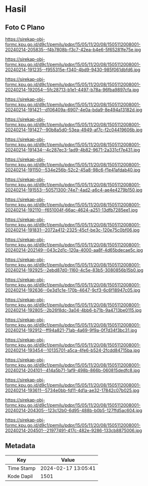 # Hasil

## Foto C Plano

https://sirekap-obj-formc.kpu.go.id/d9c1/pemilu/pdpr/15/05/11/20/08/1505112008001-20240214-205835--f4b7808b-f3c7-42ea-b4e6-5f65281fe75e.jpg

https://sirekap-obj-formc.kpu.go.id/d9c1/pemilu/pdpr/15/05/11/20/08/1505112008001-20240214-191235--f955315e-f340-4bd9-9430-985f061dbfd6.jpg

https://sirekap-obj-formc.kpu.go.id/d9c1/pemilu/pdpr/15/05/11/20/08/1505112008001-20240214-192054--5fc28713-b1e1-4497-b78a-96fba9897cfa.jpg

https://sirekap-obj-formc.kpu.go.id/d9c1/pemilu/pdpr/15/05/11/20/08/1505112008001-20240214-191421--d106409a-6907-4e0a-bda9-8e494a13182d.jpg

https://sirekap-obj-formc.kpu.go.id/d9c1/pemilu/pdpr/15/05/11/20/08/1505112008001-20240214-191427--90b8a5d0-53ea-4949-af7c-f2c04419606b.jpg

https://sirekap-obj-formc.kpu.go.id/d9c1/pemilu/pdpr/15/05/11/20/08/1505112008001-20240214-191434--4c287ec3-1ad9-4b82-9671-2a331cf7e431.jpg

https://sirekap-obj-formc.kpu.go.id/d9c1/pemilu/pdpr/15/05/11/20/08/1505112008001-20240214-191150--534e256b-52c2-45a8-98c6-f1e41afdab40.jpg

https://sirekap-obj-formc.kpu.go.id/d9c1/pemilu/pdpr/15/05/11/20/08/1505112008001-20240214-191553--50571300-74e7-4ad2-a6c4-ae4e4279b150.jpg

https://sirekap-obj-formc.kpu.go.id/d9c1/pemilu/pdpr/15/05/11/20/08/1505112008001-20240214-192110--f651004f-66ac-4624-a251-13dfb7285ee1.jpg

https://sirekap-obj-formc.kpu.go.id/d9c1/pemilu/pdpr/15/05/11/20/08/1505112008001-20240214-191831--2072a412-2325-45cf-be3c-120e75c0bf06.jpg

https://sirekap-obj-formc.kpu.go.id/d9c1/pemilu/pdpr/15/05/11/20/08/1505112008001-20240214-202149--043c2d1c-120a-4000-aa8f-4d65bdecae5c.jpg

https://sirekap-obj-formc.kpu.go.id/d9c1/pemilu/pdpr/15/05/11/20/08/1505112008001-20240214-192925--2ebd87d0-1160-4c5e-83b5-3080856b15b0.jpg

https://sirekap-obj-formc.kpu.go.id/d9c1/pemilu/pdpr/15/05/11/20/08/1505112008001-20240214-192636--0e3d1c1e-170b-4647-9cf3-6c6f18947c05.jpg

https://sirekap-obj-formc.kpu.go.id/d9c1/pemilu/pdpr/15/05/11/20/08/1505112008001-20240214-192805--2b26f8dc-3a04-4bb6-b71b-9a4713be0115.jpg

https://sirekap-obj-formc.kpu.go.id/d9c1/pemilu/pdpr/15/05/11/20/08/1505112008001-20240214-192912--ff94a821-71ab-4a69-9f9a-0f7d34f3bc31.jpg

https://sirekap-obj-formc.kpu.go.id/d9c1/pemilu/pdpr/15/05/11/20/08/1505112008001-20240214-193454--10135701-a5ca-4fe6-b524-2fcdd84715ba.jpg

https://sirekap-obj-formc.kpu.go.id/d9c1/pemilu/pdpr/15/05/11/20/08/1505112008001-20240214-204101--414a5b71-1af9-498b-866b-060815dedfc8.jpg

https://sirekap-obj-formc.kpu.go.id/d9c1/pemilu/pdpr/15/05/11/20/08/1505112008001-20240214-193611--5734e0bb-fd11-4d1a-ae32-17842c07b025.jpg

https://sirekap-obj-formc.kpu.go.id/d9c1/pemilu/pdpr/15/05/11/20/08/1505112008001-20240214-204305--123c12b0-6d95-488b-b0b5-127ffd5ac604.jpg

https://sirekap-obj-formc.kpu.go.id/d9c1/pemilu/pdpr/15/05/11/20/08/1505112008001-20240214-204501--21977491-417c-482e-9286-133cb8875006.jpg


## Metadata

| Key        | Value               |
| ---------- | ------------------- |
| Time Stamp | 2024-02-17 13:05:41 |
| Kode Dapil | 1501                |



